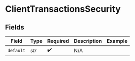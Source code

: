 # ClientTransactionsSecurity


## Fields

| Field              | Type               | Required           | Description        | Example            |
| ------------------ | ------------------ | ------------------ | ------------------ | ------------------ |
| `default`          | *str*              | :heavy_check_mark: | N/A                |                    |